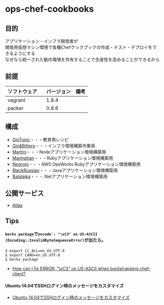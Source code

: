 # ops-chef-cookbooks

## 目的
アプリケーション・インフラ開発者が  
開発用仮想マシン環境で各種Chefクックブックの作成・テスト・デプロイをできるようにする  
なぜなら統一された動作環境を共有することで生産性を高めることができるから

## 前提
| ソフトウェア     | バージョン    | 備考         |
|:---------------|:-------------|:------------|
| vagrant   　　　| 1.8.4       |             |
| packer    　　　| 0.8.6       |             |

## 構成

+ [GinTonic](./gin_tonic)・・・教育用レシピ
+ [Gin&Bitters](./gin_and_bitters)・・・インフラ環境構築作業用
+ [Martini](./martini)・・・Nodeアプリケーション環境構築用
+ [Manhattan](./manhattan)・・・Rubyアプリケーション環境構築用
+ [Negroni](./negroni)・・・AWS OpsWorks Rubyアプリケーション環境構築用
+ [BlackRussian](./black_russian)・・・Javaアプリケーション環境構築用
+ [Balalaika](./balalaika)・・・.Netアプリケーション環境構築用

## 公開サービス

+ [Atlas](https://atlas.hashicorp.com/hiroshima-arc)

## Tips
#### `berks package`で`encode': "\xC3" on US-ASCII (Encoding::InvalidByteSequenceError)`が出たら。
```
$ export LC_ALL=en_US.UTF-8
$ export LANG=en_US.UTF-8
$ berks package
```
+ [How can I fix ERROR: “\xC3” on US-ASCII when bootstrapping chef-client?](http://stackoverflow.com/questions/24962828/how-can-i-fix-error-xc3-on-us-ascii-when-bootstrapping-chef-client)

#### Ubuntu 14.04でSSHログイン時のメッセージをカスタマイズ
+ [Ubuntu 14.04でSSHログイン時のメッセージをカスタマイズ](https://mistymagich.wordpress.com/2015/07/17/ubuntu-14-04%E3%81%A7ssh%E3%83%AD%E3%82%B0%E3%82%A4%E3%83%B3%E6%99%82%E3%81%AE%E3%83%A1%E3%83%83%E3%82%BB%E3%83%BC%E3%82%B8%E3%82%92%E3%82%AB%E3%82%B9%E3%82%BF%E3%83%9E%E3%82%A4%E3%82%BA/)
